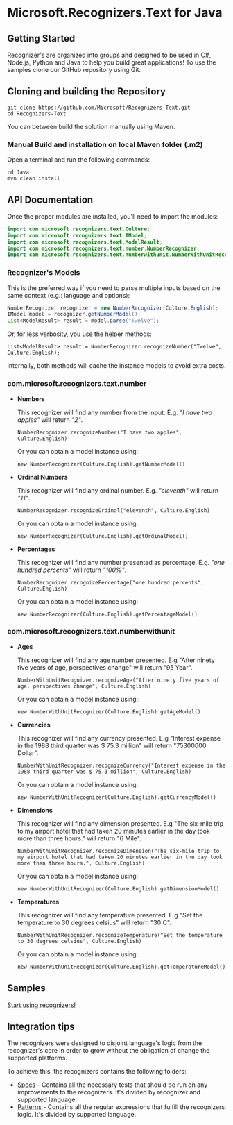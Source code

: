 # Microsoft.Recognizers.Text for Java

## Getting Started

Recognizer's are organized into groups and designed to be used in C#, Node.js, Python and Java to help you build great applications! To use the samples clone our GitHub repository using Git.

## Cloning and building the Repository

    git clone https://github.com/Microsoft/Recognizers-Text.git
    cd Recognizers-Text

You can between build the solution manually using Maven.

### Manual Build and installation on local Maven folder (.m2)

Open a terminal and run the following commands:

    cd Java
    mvn clean install

## API Documentation

Once the proper modules are installed, you'll need to import the modules:

````Java
import com.microsoft.recognizers.text.Culture;
import com.microsoft.recognizers.text.IModel;
import com.microsoft.recognizers.text.ModelResult;
import com.microsoft.recognizers.text.number.NumberRecognizer;
import com.microsoft.recognizers.text.numberwithunit.NumberWithUnitRecognizer;
````

### Recognizer's Models

This is the preferred way if you need to parse multiple inputs based on the same context (e.g.: language and options):

```Java
NumberRecognizer recognizer = new NumberRecognizer(Culture.English);
IModel model = recognizer.getNumberModel();
List<ModelResult> result = model.parse("Twelve");
```

Or, for less verbosity, you use the helper methods:

`List<ModelResult> result = NumberRecognizer.recognizeNumber("Twelve", Culture.English);`

Internally, both methods will cache the instance models to avoid extra costs.

### com.microsoft.recognizers.text.number

* **Numbers**

    This recognizer will find any number from the input. E.g. _"I have two apples"_ will return _"2"_.

    `NumberRecognizer.recognizeNumber("I have two apples", Culture.English)`

    Or you can obtain a model instance using:

    `new NumberRecognizer(Culture.English).getNumberModel()`


* **Ordinal Numbers**

    This recognizer will find any ordinal number. E.g. _"eleventh"_ will return _"11"_.

    `NumberRecognizer.recognizeOrdinal("eleventh", Culture.English)`

    Or you can obtain a model instance using:

    `new NumberRecognizer(Culture.English).getOrdinalModel()`


* **Percentages**

    This recognizer will find any number presented as percentage. E.g. _"one hundred percents"_ will return _"100%"_.

    `NumberRecognizer.recognizePercentage("one hundred percents", Culture.English)`

    Or you can obtain a model instance using:

    `new NumberRecognizer(Culture.English).getPercentageModel()`

### com.microsoft.recognizers.text.numberwithunit

* **Ages**

    This recognizer will find any age number presented. E.g "After ninety five years of age, perspectives change" will return "95 Year".

    `NumberWithUnitRecognizer.recognizeAge("After ninety five years of age, perspectives change", Culture.English)`

    Or you can obtain a model instance using:

    `new NumberWithUnitRecognizer(Culture.English).getAgeModel()`


* **Currencies**

    This recognizer will find any currency presented. E.g "Interest expense in the 1988 third quarter was $ 75.3 million" will return "75300000 Dollar".

    `NumberWithUnitRecognizer.recognizeCurrency("Interest expense in the 1988 third quarter was $ 75.3 million", Culture.English)`

    Or you can obtain a model instance using:

    `new NumberWithUnitRecognizer(Culture.English).getCurrencyModel()`


* **Dimensions**

    This recognizer will find any dimension presented. E.g "The six-mile trip to my airport hotel that had taken 20 minutes earlier in the day took more than three hours." will return "6 Mile".

    `NumberWithUnitRecognizer.recognizeDimension("The six-mile trip to my airport hotel that had taken 20 minutes earlier in the day took more than three hours.", Culture.English)`

    Or you can obtain a model instance using:

    `new NumberWithUnitRecognizer(Culture.English).getDimensionModel()`


* **Temperatures**

    This recognizer will find any temperature presented. E.g "Set the temperature to 30 degrees celsius" will return "30 C".

    `NumberWithUnitRecognizer.recognizeTemperature("Set the temperature to 30 degrees celsius", Culture.English)`

    Or you can obtain a model instance using:

    `new NumberWithUnitRecognizer(Culture.English).getTemperatureModel()`

## Samples

[Start using recognizers!](https://github.com/Microsoft/Recognizers-Text/tree/master/Java/samples)

## Integration tips

The recognizers were designed to disjoint language's logic from the recognizer's core in order to grow without the obligation of change the supported platforms.

To achieve this, the recognizers contains the following folders:

* [Specs](https://github.com/Microsoft/Recognizers-Text/tree/master/Specs) - Contains all the necessary tests that should be run on any improvements to the recognizers. It's divided by recognizer and supported language.
* [Patterns](https://github.com/Microsoft/Recognizers-Text/tree/master/Patterns)  - Contains all the regular expressions that fulfill the recognizers logic. It's divided by supported language.
